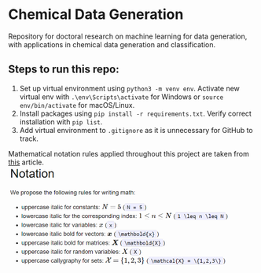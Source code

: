 # Chemical Data Generation
Repository for doctoral research on machine learning for data generation, with applications in chemical data generation and classification.

<!---
Notes on terminology:
Instead of lab-generated spectra - EXPERIMENTAL spectra
Instead of synthetic spectra - IN-SILICO spectra
Instead of machine - INSTRUMENT
--->
<!---
GitHub resources:
https://www.gitkraken.com/learn/git/git-flow
https://nvie.com/posts/a-successful-git-branching-model/
--->

<!---
Dynamical systems resources:
Invitation to dynamical systems by ER Scheinerman
Berkeley research on dynamical systems and machine learning: https://www.stat.berkeley.edu/~mmahoney/talks/dynamical_systems_and_ml_2.pdf
--->

## Steps to run this repo:
1. Set up virtual environment using ```python3 -m venv env```. Activate new virtual env with ```.\env\Scripts\activate``` for Windows or ```source env/bin/activate``` for macOS/Linux.
2. Install packages using ```pip install -r requirements.txt```. Verify correct installation with ```pip list```.
3. Add virtual environment to ```.gitignore``` as it is unnecessary for GitHub to track.


Mathematical notation rules applied throughout this project are taken from [this](https://wookai.github.io/paper-tips-and-tricks/math.html) article.
![alt text](images/notation_rules.png)
